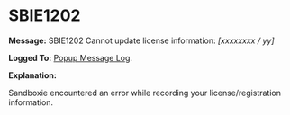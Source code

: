 # SBIE1202

**Message:** SBIE1202 Cannot update license information: _[xxxxxxxx / yy]_

**Logged To:** [Popup Message Log](PopupMessageLog).

**Explanation:**

Sandboxie encountered an error while recording your license/registration information.
